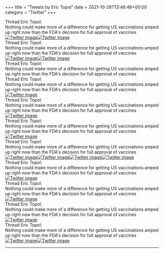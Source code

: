 +++
title = "Tweets by Eric Topol" 
date = 2021-10-28T13:46:46+00:00
category = "Twitter"
+++
<div class="tweet"> 
<div class="profile"> 
Thread Eric Topol: 
</div> 
<div class="tweet-content">Nothing could make more of a difference for getting US vaccinations amped up right now than the FDA's decision for full approval of vaccines</div></div><a href="FCymESbUUAwcfVH.jpg"  ><img src="FCymESbUUAwcfVH.jpg" alt="Twitter image" ></img></a><a href="FCymQ7pVgAADYLM.jpg"  ><img src="FCymQ7pVgAADYLM.jpg" alt="Twitter image" ></img></a><div class="tweet"> 
<div class="profile"> 
Thread Eric Topol: 
</div> 
<div class="tweet-content">Nothing could make more of a difference for getting US vaccinations amped up right now than the FDA's decision for full approval of vaccines</div></div><a href="FCy_1WSVQAMIpYp.jpg"  ><img src="FCy_1WSVQAMIpYp.jpg" alt="Twitter image" ></img></a><a href="FCzAwHLVUAY-lNi.jpg"  ><img src="FCzAwHLVUAY-lNi.jpg" alt="Twitter image" ></img></a><div class="tweet"> 
<div class="profile"> 
Thread Eric Topol: 
</div> 
<div class="tweet-content">Nothing could make more of a difference for getting US vaccinations amped up right now than the FDA's decision for full approval of vaccines</div></div><div class="tweet"> 
<div class="profile"> 
Thread Eric Topol: 
</div> 
<div class="tweet-content">Nothing could make more of a difference for getting US vaccinations amped up right now than the FDA's decision for full approval of vaccines</div></div><a href="FCzRyLLVEAYtvgH.jpg"  ><img src="FCzRyLLVEAYtvgH.jpg" alt="Twitter image" ></img></a><div class="tweet"> 
<div class="profile"> 
Thread Eric Topol: 
</div> 
<div class="tweet-content">Nothing could make more of a difference for getting US vaccinations amped up right now than the FDA's decision for full approval of vaccines</div></div><a href="FCzfjX3VkAAT5yw.jpg"  ><img src="FCzfjX3VkAAT5yw.jpg" alt="Twitter image" ></img></a><div class="tweet"> 
<div class="profile"> 
Thread Eric Topol: 
</div> 
<div class="tweet-content">Nothing could make more of a difference for getting US vaccinations amped up right now than the FDA's decision for full approval of vaccines</div></div><a href="FC0D6O2UUAABsIL.jpg"  ><img src="FC0D6O2UUAABsIL.jpg" alt="Twitter image" ></img></a><div class="tweet"> 
<div class="profile"> 
Thread Eric Topol: 
</div> 
<div class="tweet-content">Nothing could make more of a difference for getting US vaccinations amped up right now than the FDA's decision for full approval of vaccines</div></div><a href="FC0Iz3dUcAgtDgT.jpg"  ><img src="FC0Iz3dUcAgtDgT.jpg" alt="Twitter image" ></img></a><a href="FC0JfXjaUAAN2VA.jpg"  ><img src="FC0JfXjaUAAN2VA.jpg" alt="Twitter image" ></img></a><a href="FC0I3zmUcAEkkdR.jpg"  ><img src="FC0I3zmUcAEkkdR.jpg" alt="Twitter image" ></img></a><a href="FC0I5qtUcAgXkBB.jpg"  ><img src="FC0I5qtUcAgXkBB.jpg" alt="Twitter image" ></img></a><div class="tweet"> 
<div class="profile"> 
Thread Eric Topol: 
</div> 
<div class="tweet-content">Nothing could make more of a difference for getting US vaccinations amped up right now than the FDA's decision for full approval of vaccines</div></div><a href="FC0RvQAakAAop_z.jpg"  ><img src="FC0RvQAakAAop_z.jpg" alt="Twitter image" ></img></a><div class="tweet"> 
<div class="profile"> 
Thread Eric Topol: 
</div> 
<div class="tweet-content">Nothing could make more of a difference for getting US vaccinations amped up right now than the FDA's decision for full approval of vaccines</div></div><a href="FC0mlGUVkAY3BVA.jpg"  ><img src="FC0mlGUVkAY3BVA.jpg" alt="Twitter image" ></img></a><div class="tweet"> 
<div class="profile"> 
Thread Eric Topol: 
</div> 
<div class="tweet-content">Nothing could make more of a difference for getting US vaccinations amped up right now than the FDA's decision for full approval of vaccines</div></div><a href="FC0p4fqVkAEp-Rb.jpg"  ><img src="FC0p4fqVkAEp-Rb.jpg" alt="Twitter image" ></img></a><div class="tweet"> 
<div class="profile"> 
Thread Eric Topol: 
</div> 
<div class="tweet-content">Nothing could make more of a difference for getting US vaccinations amped up right now than the FDA's decision for full approval of vaccines</div></div><a href="FC1S926UYAYw4vH.jpg"  ><img src="FC1S926UYAYw4vH.jpg" alt="Twitter image" ></img></a><a href="FC1TWUkUUAISce_.jpg"  ><img src="FC1TWUkUUAISce_.jpg" alt="Twitter image" ></img></a>

---
